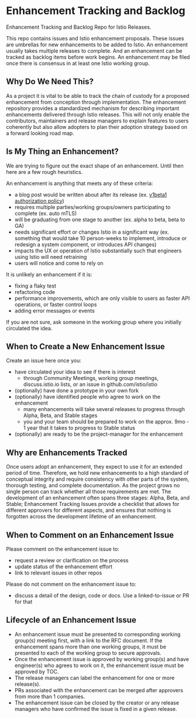 # Enhancement Tracking and Backlog
Enhancement Tracking and Backlog Repo for Istio Releases.

This repo contains issues and Istio enhancement proposals. These issues are umbrellas for new enhancements to be added to Istio. An enhancement usually takes multiple releases to complete. And an enhancement can be tracked as backlog items before work begins. An enhancement may be filed once there is consensus in at least one Istio working group.

## Why Do We Need This?

As a project it is vital to be able to track the chain of custody for a proposed enhancement from conception through implementation. The enhancement repository provides a standardized mechanism for describing important enhancements delivered through Istio releases. This will not only enable the contributors, maintainers and release managers to explain features to users coherently but also allow adopters to plan their adoption strategy based on a forward looking road map.

## Is My Thing an Enhancement?

We are trying to figure out the exact shape of an enhancement. Until then here are a few rough heuristics.

An enhancement is anything that meets any of these criteria:

- a blog post would be written about after its release (ex. [v1beta1 authorization policy](https://istio.io/blog/2019/v1beta1-authorization-policy/))
- requires multiple parties/working groups/owners participating to complete (ex. auto mTLS)
- will be graduating from one stage to another (ex. alpha to beta, beta to GA)
- needs significant effort or changes Istio in a significant way (ex. something that would take 10 person-weeks to implement, introduce or redesign a system component, or introduces API changes)
- impacts the UX or operation of Istio substantially such that engineers using Istio will need retraining
- users will notice and come to rely on

It is unlikely an enhancement if it is:
- fixing a flaky test
- refactoring code
- performance improvements, which are only visible to users as faster API operations, or faster control loops
- adding error messages or events

If you are not sure, ask someone in the working group where you initially circulated the idea.

## When to Create a New Enhancement Issue

Create an issue here once you:
- have circulated your idea to see if there is interest
   - through Community Meetings, working group meetings, discuss.istio.io lists, or an issue in github.com/istio/istio
- (optionally) have done a prototype in your own fork
- (optionally) have identified people who agree to work on the enhancement
  - many enhancements will take several releases to progress through Alpha, Beta, and Stable stages
  - you and your team should be prepared to work on the approx. 9mo - 1 year that it takes to progress to Stable status
- (optionally) are ready to be the project-manager for the enhancement

## Why are Enhancements Tracked

Once users adopt an enhancement, they expect to use it for an extended period of time. Therefore, we hold new enhancements to a
high standard of conceptual integrity and require consistency with other parts of the system, thorough testing, and complete
documentation. As the project grows no single person can track whether all those requirements are met. The development
of an enhancement often spans three stages: Alpha, Beta, and Stable; Enhancement Tracking Issues provide a
checklist that allows for different approvers for different aspects, and ensures that nothing is forgotten across the
development lifetime of an enhancement.

## When to Comment on an Enhancement Issue

Please comment on the enhancement issue to:
- request a review or clarification on the process
- update status of the enhancement effort
- link to relevant issues in other repos

Please do not comment on the enhancement issue to:
- discuss a detail of the design, code or docs. Use a linked-to-issue or PR for that

## Lifecycle of an Enhancement Issue

- An enhancement issue must be presented to corresponding working group(s) meeting first, with a link to the RFC document.  If the enhancement spans more than one working groups, it must be presented to each of the working group to secure approvals.
- Once the enhancement issue is approved by working group(s) and have engineer(s) who agrees to work on it, the enhancement issue must be approved by TOC.
- The release managers can label the enhancement for one or more release(s).
- PRs associated with the enhancement can be merged after approvers from more than 1 companies.
- The enhancement issue can be closed by the creator or any release managers who have confirmed the issue is fixed in a given release.

